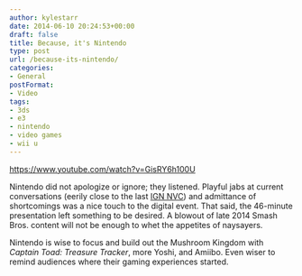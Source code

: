 ```yaml
---
author: kylestarr
date: 2014-06-10 20:24:53+00:00
draft: false
title: Because, it's Nintendo
type: post
url: /because-its-nintendo/
categories:
- General
postFormat:
- Video
tags:
- 3ds
- e3
- nintendo
- video games
- wii u
---
```


https://www.youtube.com/watch?v=GisRY6h100U

Nintendo did not apologize or ignore; they listened. Playful jabs at current conversations (eerily close to the last [IGN NVC](https://itunes.apple.com/us/podcast/nintendo-voice-chat-e3-2014/id276268457?i=314175045&mt=2&at=1l3v2y3&ct=TSOG)) and admittance of shortcomings was a nice touch to the digital event. That said, the 46-minute presentation left something to be desired. A blowout of late 2014 Smash Bros. content will not be enough to whet the appetites of naysayers.

Nintendo is wise to focus and build out the Mushroom Kingdom with _Captain Toad: Treasure Tracker_, more Yoshi, and Amiibo. Even wiser to remind audiences where their gaming experiences started.
